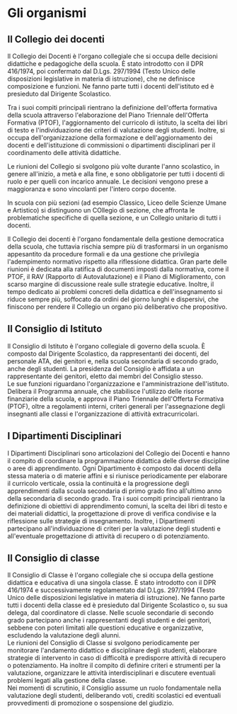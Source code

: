 # Gli organismi  
 

## Il Collegio dei docenti

Il Collegio dei Docenti è l'organo collegiale che si occupa delle
decisioni didattiche e pedagogiche della scuola. È stato introdotto con
il DPR 416/1974, poi confermato dal D.Lgs. 297/1994 (Testo Unico delle
disposizioni legislative in materia di istruzione), che ne definisce
composizione e funzioni. Ne fanno parte tutti i docenti dell'istituto ed
è presieduto dal Dirigente Scolastico.

Tra i suoi compiti principali rientrano la definizione dell'offerta
formativa della scuola attraverso l'elaborazione del Piano Triennale
dell'Offerta Formativa (PTOF), l'aggiornamento del curricolo di
istituto, la scelta dei libri di testo e l'individuazione dei criteri di
valutazione degli studenti. Inoltre, si occupa dell'organizzazione della
formazione e dell'aggiornamento dei docenti e dell'istituzione di
commissioni o dipartimenti disciplinari per il coordinamento delle
attività didattiche.

Le riunioni del Collegio si svolgono più volte durante l'anno
scolastico, in genere all'inizio, a metà e alla fine, e sono
obbligatorie per tutti i docenti di ruolo e per quelli con incarico
annuale. Le decisioni vengono prese a maggioranza e sono vincolanti per
l'intero corpo docente.

In scuola con più sezioni (ad esempio Classico, Liceo delle Scienze
Umane e Artistico) si distinguono un COllegio di sezione, che affronta
le problematiche specifiche di quella sezione, e un Collegio unitario di
tutti i docenti.

Il Collegio dei docenti è l'organo fondamentale della gestione
democratica della scuola, che tuttavia rischia sempre più di
trasformarsi in un organismo appesantito da procedure formali e da una
gestione che privilegia l'adempimento normativo rispetto alla
riflessione didattica. Gran parte delle riunioni è dedicata alla
ratifica di documenti imposti dalla normativa, come il PTOF, il RAV
(Rapporto di Autovalutazione) e il Piano di Miglioramento, con scarso
margine di discussione reale sulle strategie educative. Inoltre, il
tempo dedicato ai problemi concreti della didattica e dell'insegnamento
si riduce sempre più, soffocato da ordini del giorno lunghi e
dispersivi, che finiscono per rendere il Collegio un organo più
deliberativo che propositivo.

## Il Consiglio di Istituto  

Il Consiglio di Istituto è l'organo collegiale di governo della scuola.
È composto dal Dirigente Scolastico, da rappresentanti dei docenti, del
personale ATA, dei genitori e, nella scuola secondaria di secondo grado,
anche degli studenti. La presidenza del Consiglio è affidata a un
rappresentante dei genitori, eletto dai membri del Consiglio stesso.\
Le sue funzioni riguardano l'organizzazione e l'amministrazione
dell'istituto. Delibera il Programma annuale, che stabilisce l'utilizzo
delle risorse finanziarie della scuola, e approva il Piano Triennale
dell'Offerta Formativa (PTOF), oltre a regolamenti interni, criteri
generali per l'assegnazione degli insegnanti alle classi e
l'organizzazione di attività extracurricolari.

## I Dipartimenti Disciplinari

I Dipartimenti Disciplinari sono articolazioni del Collegio dei Docenti
e hanno il compito di coordinare la programmazione didattica delle
diverse discipline o aree di apprendimento. Ogni Dipartimento è composto
dai docenti della stessa materia o di materie affini e si riunisce
periodicamente per elaborare il curricolo verticale, ossia la continuità
e la progressione degli apprendimenti dalla scuola secondaria di primo
grado fino all'ultimo anno della secondaria di secondo grado. Tra i suoi
compiti principali rientrano la definizione di obiettivi di
apprendimento comuni, la scelta dei libri di testo e dei materiali
didattici, la progettazione di prove di verifica condivise e la
riflessione sulle strategie di insegnamento. Inoltre, i Dipartimenti
partecipano all'individuazione di criteri per la valutazione degli
studenti e all'eventuale progettazione di attività di recupero o di
potenziamento.

## Il Consiglio di classe  

Il Consiglio di Classe è l'organo collegiale che si occupa della
gestione didattica e educativa di una singola classe. È stato introdotto
con il DPR 416/1974 e successivamente regolamentato dal D.Lgs. 297/1994
(Testo Unico delle disposizioni legislative in materia di istruzione).
Ne fanno parte tutti i docenti della classe ed è presieduto dal
Dirigente Scolastico o, su sua delega, dal coordinatore di classe. Nelle
scuole secondarie di secondo grado partecipano anche i rappresentanti
degli studenti e dei genitori, sebbene con poteri limitati alle
questioni educative e organizzative, escludendo la valutazione degli
alunni.\
Le riunioni del Consiglio di Classe si svolgono periodicamente per
monitorare l'andamento didattico e disciplinare degli studenti,
elaborare strategie di intervento in caso di difficoltà e predisporre
attività di recupero o potenziamento. Ha inoltre il compito di definire
criteri e strumenti per la valutazione, organizzare le attività
interdisciplinari e discutere eventuali problemi legati alla gestione
della classe.\
Nei momenti di scrutinio, il Consiglio assume un ruolo fondamentale
nella valutazione degli studenti, deliberando voti, crediti scolastici
ed eventuali provvedimenti di promozione o sospensione del giudizio.

